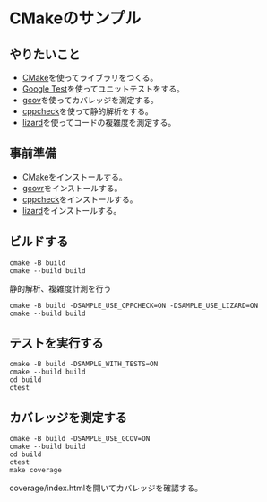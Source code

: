 # CMakeのサンプル

## やりたいこと

- [CMake]を使ってライブラリをつくる。
- [Google Test]を使ってユニットテストをする。
- [gcov]を使ってカバレッジを測定する。
- [cppcheck]を使って静的解析をする。
- [lizard]を使ってコードの複雑度を測定する。

## 事前準備

- [CMake]をインストールする。
- [gcovr]をインストールする。
- [cppcheck]をインストールする。
- [lizard]をインストールする。

## ビルドする

```
cmake -B build
cmake --build build
```

静的解析、複雑度計測を行う

```
cmake -B build -DSAMPLE_USE_CPPCHECK=ON -DSAMPLE_USE_LIZARD=ON
cmake --build build
```

## テストを実行する

```
cmake -B build -DSAMPLE_WITH_TESTS=ON
cmake --build build
cd build
ctest
```

## カバレッジを測定する

```
cmake -B build -DSAMPLE_USE_GCOV=ON
cmake --build build
cd build
ctest
make coverage
```

coverage/index.htmlを開いてカバレッジを確認する。

[CMake]: https://cmake.org/
[Google Test]: https://google.github.io/googletest/
[gcov]: https://gcc.gnu.org/onlinedocs/gcc/Gcov.html
[gcovr]: https://gcovr.com/
[cppcheck]: https://cppcheck.sourceforge.io/
[lizard]: https://github.com/terryyin/lizard
